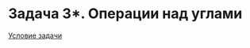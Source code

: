 # Задача 3*. Операции над углами
[Условие задачи](https://github.com/netology-code/cppl-homeworks/tree/main/01/03)
